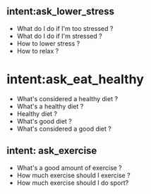 ## intent:ask_lower_stress
- What do I do if I'm too stressed ?
- What do I do if I'm stressed ?
- How to lower stress ?
- How to relax ?

# intent:ask_eat_healthy
- What's considered a healthy diet ?
- What's a healthy diet ?
- Healthy diet ?
- What's good diet ?
- What's considered a good diet ?

## intent: ask_exercise 

-  What's a good amount of exercise ?
- How much exercise should I exercise ?
- How much exercise should I do sport?
